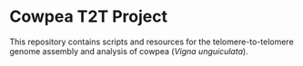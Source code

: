 # Cowpea T2T Project

This repository contains scripts and resources for the telomere-to-telomere genome assembly and analysis of cowpea (*Vigna unguiculata*).

